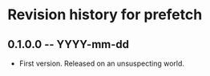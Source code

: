 # Revision history for prefetch

## 0.1.0.0 -- YYYY-mm-dd

* First version. Released on an unsuspecting world.
